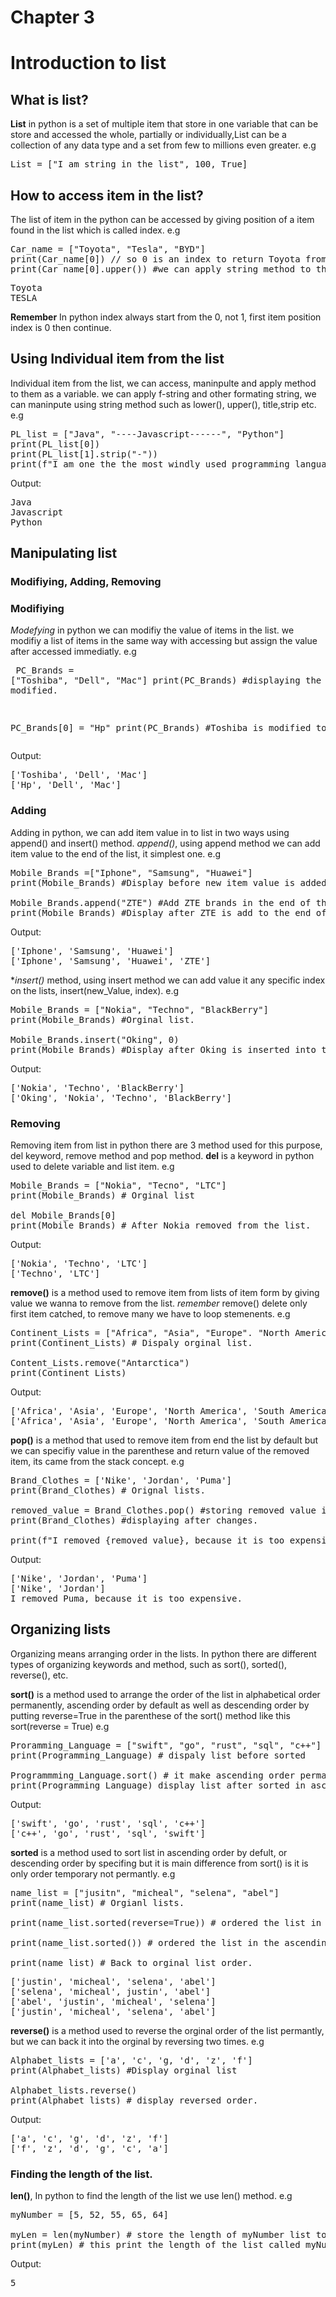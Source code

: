 # Chapter 3
# Introduction to list 
## What is list?
**List** in python is a set of multiple item that store in one variable that can be store and accessed the whole, partially or individually,List can be a collection of any data type and a set from few to millions even greater.
e.g 
<pre>List = ["I am string in the list", 100, True]
</pre>
## How to access item in the list?
The list of item in the python can be accessed by giving position of a item found in the list which is called index.
e.g
<pre>
Car_name = ["Toyota", "Tesla", "BYD"]
print(Car_name[0]) // so 0 is an index to return Toyota from the list.
print(Car_name[0].upper()) #we can apply string method to this index because its string data, we can do to other also becasue other also have string data type.
</pre>
<pre>
Toyota
TESLA
</pre>
**Remember** 
In python index always start from the 0, not 1, first item position index is 0 then continue.
## Using Individual item from the list 
Individual item from the list, we can access, maninpulte and apply method to them as a variable.
we can apply f-string and other formating string, we can maninpute using string method such as lower(), upper(), title,strip etc.
e.g 
<pre>
PL_list = ["Java", "----Javascript------", "Python"]
print(PL_list[0])
print(PL_list[1].strip("-"))
print(f"I am one the the most windly used programming language {PL_list[2]})
</pre>
Output: 
<pre>
Java
Javascript
Python
</pre>
## Manipulating list
### Modifiying, Adding, Removing

### Modifiying
*Modefying*  in python we can modifiy the value of items in the list.
we modifiy a list of items in the same way with accessing but assign the value after accessed immediatly.
e.g <pre>
PC_Brands = ["Toshiba", "Dell", "Mac"]
print(PC_Brands) #displaying the list before modified.

PC_Brands[0] = "Hp"
print(PC_Brands) #Toshiba is modified to Hp
</pre>
Output: 
<pre>
['Toshiba', 'Dell', 'Mac']
['Hp', 'Dell', 'Mac']
</pre>

### Adding
Adding in python, we can add item value in to list in two ways using append() and insert() method.
*append()*, using append method we can add item value to the end of the list, it simplest one.
e.g 
<pre>
Mobile_Brands =["Iphone", "Samsung", "Huawei"]
print(Mobile_Brands) #Display before new item value is added.

Mobile_Brands.append("ZTE") #Add ZTE brands in the end of the list of Mobile_Brands.
print(Mobile_Brands) #Display after ZTE is add to the end of the list.
</pre>
Output: 
<pre>
['Iphone', 'Samsung', 'Huawei']
['Iphone', 'Samsung', 'Huawei', 'ZTE']
</pre>

**insert()* method, using insert method we can add value it any specific index on the lists, insert(new_Value, index).
e.g 
<pre>
Mobile_Brands = ["Nokia", "Techno", "BlackBerry"]
print(Mobile_Brands) #Orginal list.

Mobile_Brands.insert("Oking", 0)
print(Mobile_Brands) #Display after Oking is inserted into the list in 0 index.
</pre>
Output:
<pre>
['Nokia', 'Techno', 'BlackBerry']
['Oking', 'Nokia', 'Techno', 'BlackBerry']
</pre>

### Removing
Removing item from list in python there are 3 method used for this purpose, del keyword, remove method and pop method.
**del** is a keyword in python used to delete variable and list item.
e.g 
<pre>
Mobile_Brands = ["Nokia", "Tecno", "LTC"]
print(Mobile_Brands) # Orginal list

del Mobile_Brands[0]
print(Mobile_Brands) # After Nokia removed from the list.
</pre>
Output:
<pre>
['Nokia', 'Techno', 'LTC']
['Techno', 'LTC']
</pre>


**remove()** is a method used to remove item from lists of item form by giving value we wanna to remove from the list.
*remember* remove() delete only first item catched, to remove many we have to loop stemenents.
e.g 
<pre>
Continent_Lists = ["Africa", "Asia", "Europe". "North America", "South America", "Antarctica"]
print(Continent_Lists) # Dispaly orginal list.

Content_Lists.remove("Antarctica")
print(Continent_Lists)
</pre>
Output:
<pre>
['Africa', 'Asia', 'Europe', 'North America', 'South America', 'Antarctica']
['Africa', 'Asia', 'Europe', 'North America', 'South America']
</pre>


**pop()** is a method that used to remove item from end the list by default but we can specifiy value in the parenthese and return value of the removed item, its came from the stack concept.
e.g
<pre>
Brand_Clothes = ['Nike', 'Jordan', 'Puma']
print(Brand_Clothes) # Orignal lists.

removed_value = Brand_Clothes.pop() #storing removed value in new variable called removed_value
print(Brand_Clothes) #displaying after changes.

print(f"I removed {removed_value}, because it is too expensive") #display the removed value.
</pre>
Output:
<pre>
['Nike', 'Jordan', 'Puma']
['Nike', 'Jordan']
I removed Puma, because it is too expensive.
</pre>


## Organizing lists
Organizing means arranging order in the lists.
In python there are different types of organizing keywords and method, such as sort(), sorted(), reverse(), etc.

**sort()** is a method used to arrange the order of the list in alphabetical order permanently, ascending order by default as well as descending order by putting reverse=True in the parenthese of the sort() method like this sort(reverse = True)
e.g 
<pre>
Proramming_Language = ["swift", "go", "rust", "sql", "c++"]
print(Programming_Language) # dispaly list before sorted

Programmming_Language.sort() # it make ascending order permantly we can do descending by doing e.g Programming_Language.sort(reverse=True)
print(Programming Language) display list after sorted in ascending order.  
</pre>
Output: 
<pre>
['swift', 'go', 'rust', 'sql', 'c++']
['c++', 'go', 'rust', 'sql', 'swift']
</pre>

**sorted** is a method used to sort list in ascending order by defult, or descending order by specifing but it is main difference from sort() is it is only order temporary not permantly.
e.g 
<pre>
name_list = ["jusitn", "micheal", "selena", "abel"]
print(name_list) # Orgianl lists.

print(name_list.sorted(reverse=True)) # ordered the list in the descending order.

print(name_list.sorted()) # ordered the list in the ascending order.

print(name_list) # Back to orginal list order.
</pre>
<pre>
['justin', 'micheal', 'selena', 'abel']
['selena', 'micheal', justin', 'abel']
['abel', 'justin', 'micheal', 'selena']
['justin', 'micheal', 'selena', 'abel']
</pre>

**reverse()** is a method used to reverse the orginal order of the list permantly, but we can back it into the orginal by reversing two times.
e.g 
<pre>
Alphabet_lists = ['a', 'c', 'g, 'd', 'z', 'f']
print(Alphabet_lists) #Display orginal list

Alphabet_lists.reverse() 
print(Alphabet_lists) # display reversed order.
</pre>

Output:
<pre>
['a', 'c', 'g', 'd', 'z', 'f']
['f', 'z', 'd', 'g', 'c', 'a']
</pre>

### Finding the length of the list.
**len()**, In python to find the length of the list we use len() method.
e.g 
<pre>
myNumber = [5, 52, 55, 65, 64]

myLen = len(myNumber) # store the length of myNumber list to myLen variable.
print(myLen) # this print the length of the list called myNumber.
</pre>
Output:
<pre>
5
</pre>

